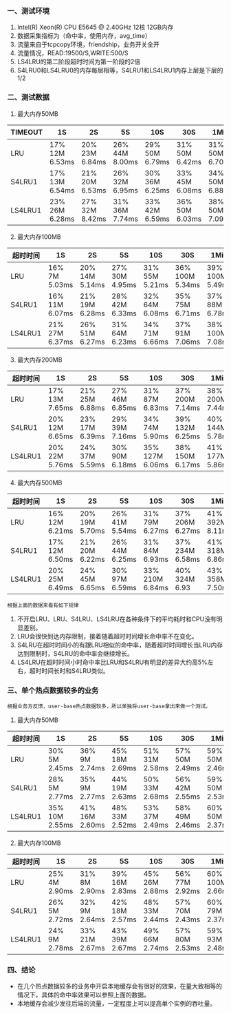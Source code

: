 ### 一、测试环境

1. Intel(R) Xeon(R) CPU E5645  @ 2.40GHz 12核 12GB内存
2. 数据采集指标为（命中率，使用内存，avg_time）
3. 流量来自于tcpcopy环境，friendship，业务开关全开
4. 流量情况，READ:19500/S,WRITE:500/S
5. LS4LRU的第二阶段超时时间为第一阶段的2倍
6. S4LRU0和LS4LRU0的内存每层相等，S4LRU1和LS4LRU1内存上层是下层的1/2

### 二、测试数据

1. 最大内存50MB

TIMEOUT|1S|2S|5S|10S|30S|1Min|5Min|不过期
---|---|---|---|---|---|---|---|---
LRU|17% 12M 6.53ms|20% 23M 6.84ms|26% 44M 8.00ms|29% 50M 6.79ms|31% 50M 6.42ms|31% 50M 6.70ms|32% 50M 6.82ms|32% 50M 6.31ms
S4LRU1|17% 13M 6.54ms|21% 20M 6.53ms|26% 32M 6.95ms|30% 36M 6.25ms|33% 45M 6.08ms|34% 50M 6.88ms|37% 50M 7.38ms|39% 50M 7.19ms
LS4LRU1|23% 26M 6.28ms|27% 32M 8.42ms|31% 36M 7.74ms|33% 42M 6.59ms|36% 50M 6.03ms|38% 50M 7.09ms|38% 50M 7.02ms|37% 50M 7.54ms

2. 最大内存100MB

超时时间|1S|2S|5S|10S|30S|1Min|5Min|不过期
---|---|---|---|---|---|---|---|---
LRU|16% 7M 5.03ms|20% 14M 5.14ms|27% 30M 4.95ms|31% 55M 5.21ms|36% 100M 5.34ms|39% 100M 5.49ms|39% 100M 5.87ms|38% 100M 6.42ms
S4LRU1|16% 11M 6.07ms|21% 19M 6.28ms|28% 42M 6.33ms|32% 64M 6.08ms|35% 75M 6.71ms|37% 88M 6.78ms|39% 100M 6.69ms|40% 100M 6.22ms
LS4LRU1|21% 27M 6.37ms|26% 51M 6.27ms|31% 64M 6.23ms|34% 71M 6.66ms|37% 91M 7.06ms|38% 100M 7.08ms|40% 100M 6.98ms|40% 100M 6.35ms

3. 最大内存200MB

超时时间|1S|2S|5S|10S|30S|1Min|5Min|不过期
---|---|---|---|---|---|---|---|---
LRU|17% 13M 7.65ms|21% 25M 6.88ms|27% 46M 6.85ms|31% 87M 6.83ms|37% 200M 7.14ms|38% 200M 7.44ms|41% 200M 6.87ms|42% 200M 6.68ms
S4LRU1|20% 12M 6.65ms|23% 17M 6.39ms|29% 39M 7.16ms|34% 74M 5.90ms|39% 132M 6.25ms|40% 144M 5.78ms|43% 200M 5.78ms|42% 200M 5.70ms
LS4LRU1|20% 22M 5.76ms|24% 37M 5.59ms|30% 90M 6.18ms|35% 127M 6.06ms|38% 150M 6.17ms|41% 177M 5.86ms|43% 200M 6.00ms|43% 200M 5.71ms
 
4. 最大内存500MB

超时时间|1S|2S|5S|10S|30S|1Min|5Min|不过期
---|---|---|---|---|---|---|---|---
LRU|16% 12M 6.21ms|20% 19M 5.70ms|26% 41M 5.54ms|31% 79M 6.27ms|37% 206M 6.27ms|41% 392M 8.11ms|45% 500M 7.10ms|45% 500M 6.21ms
S4LRU1|17% 12M 6.50ms|21% 20M 6.22ms|26% 44M 6.25ms|31% 84M 6.93ms|37% 234M 6.58ms|41% 318M 6.86ms|43% 426M 6.29ms|43% 500M 11.26ms
LS4LRU1|20% 25M 6.49ms|24% 45M 6.65ms|30% 97M 6.59ms|33% 210M 6.84ms|40% 324M 6.93|43% 358M 7.50ms|45% 500M 7.28ms|45% 500M 10.43ms

    根据上面的数据来看有如下规律

1. 不开启LRU、LRU、S4LRU、LS4LRU在各种条件下的平均耗时和CPU没有明显差别。
2. LRU会很快到达内存限制，接着随着超时时间增长命中率不在变化。
3. S4LRU在超时时间小的有跟LRU相似的命中率，随着超时时间增长当LRU内存达到限制时，S4LRU的命中率会继续增长。
4. LS4LRU在超时时间小时命中率比LRU和S4LRU有明显的差异大约高5%左右，超时时间长时和S4LRU类似。

### 三、单个热点数据较多的业务

    根据业务方反馈，user-base热点数据较多，所以单独将user-base拿出来做一个测试。
    
1. 最大内存50MB

超时时间|1S|2S|5S|10S|30S|1Min|5Min|不过期
---|---|---|---|---|---|---|---|---
LRU|30% 5M 2.45ms|36% 9M 2.74ms|45% 18M 2.69ms|51% 31M 2.58ms|57% 50M 2.49ms|59% 50M 2.46ms|59% 50M 2.54ms|59% 50M 2.53ms
S4LRU1|28% 5M 2.77ms|35% 9M 2.77ms|44% 19M 2.63ms|50% 33M 2.68ms|56% 42M 2.55ms|59% 50M 2.53ms|62% 50M 2.39ms|63% 50M 2.33ms
LS4LRU1|35% 10M 2.55ms|41% 16M 2.60ms|48% 33M 2.52ms|53% 37M 2.49ms|58% 49M 2.46ms|60% 50M 2.37ms|62% 50M 2.32ms|63% 50M 2.32ms

2. 最大内存100MB

超时时间|1S|2S|5S|10S|30S|1Min|5Min|不过期
---|---|---|---|---|---|---|---|---
LRU|25% 4M 2.90ms|31% 8M 2.90ms|39% 16M 2.83ms|45% 26M 2.88ms|56% 77M 2.92ms|60% 100M 2.66ms|63% 100M 2.68ms|63% 100M 3.09ms
S4LRU1|26% 5M 2.72ms|32% 9M 2.64ms|42% 18M 2.57ms|48% 33M 2.44ms|57% 70M 2.43ms|60% 79M 2.37ms|64% 100M 2.30ms|66% 100M 2.16ms
LS4LRU1|24% 9M 2.78ms|33% 21M 2.67ms|43% 39M 2.67ms|49% 66M 2.74ms|57% 80M 2.53ms|59% 93M 2.48ms|64% 100M 2.37ms|66% 100M 2.33ms

### 四、结论


- 在几个热点数据较多的业务中开启本地缓存会有很好的效果，在量大致相等的情况下，具体的命中率效果可以参照上面的数据。
- 本地缓存会减少发往后端的流量，一定程度上可以提高单个实例的吞吐量。
